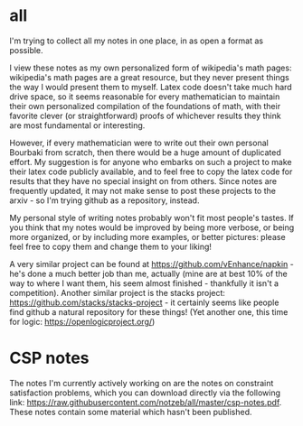 # all
I'm trying to collect all my notes in one place, in as open a format as possible.

I view these notes as my own personalized form of wikipedia's math pages: wikipedia's math pages are a great resource, but they never present things the way I would present them to myself. Latex code doesn't take much hard drive space, so it seems reasonable for every mathematician to maintain their own personalized compilation of the foundations of math, with their favorite clever (or straightforward) proofs of whichever results they think are most fundamental or interesting.

However, if every mathematician were to write out their own personal Bourbaki from scratch, then there would be a huge amount of duplicated effort. My suggestion is for anyone who embarks on such a project to make their latex code publicly available, and to feel free to copy the latex code for results that they have no special insight on from others. Since notes are frequently updated, it may not make sense to post these projects to the arxiv - so I'm trying github as a repository, instead.

My personal style of writing notes probably won't fit most people's tastes. If you think that my notes would be improved by being more verbose, or being more organized, or by including more examples, or better pictures: please feel free to copy them and change them to your liking!

A very similar project can be found at https://github.com/vEnhance/napkin - he's done a much better job than me, actually (mine are at best 10% of the way to where I want them, his seem almost finished - thankfully it isn't a competition). Another similar project is the stacks project: https://github.com/stacks/stacks-project - it certainly seems like people find github a natural repository for these things! (Yet another one, this time for logic: https://openlogicproject.org/)

# CSP notes

The notes I'm currently actively working on are the notes on constraint satisfaction problems, which you can download directly via the following link: https://raw.githubusercontent.com/notzeb/all/master/csp-notes.pdf. These notes contain some material which hasn't been published.
